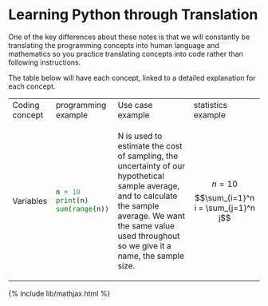 # Learning Python through Translation

One of the key differences about these notes is that we will constantly be
translating the programming concepts into human language and mathematics so
you practice translating concepts into code rather than following instructions.

The table below will have each concept, linked to a detailed explanation for
each concept.

<table>
<tr>
  <td>Coding concept</td>
  <td>programming example</td>
  <td>Use case example</td>
  <td>statistics example</td>
</tr>
  <td>Variables</td>
  <td>

  ```python
  n = 10
  print(n)
  sum(range(n))
  ```

  </td>
  <td>

  N is used to estimate the cost of sampling, the
  uncertainty of our hypothetical sample average, and to calculate the
  sample average. We want the same value used throughout so we give it
  a name, the sample size.

  </td>
  <td>

  $$n = 10$$
  $$\sum_{i=1}^n i = \sum_{j=1}^n j$$

  </td>
</tr>
</table>


{% include lib/mathjax.html %}
